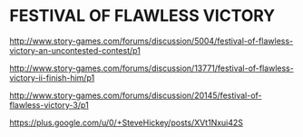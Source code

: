 # FESTIVAL OF FLAWLESS VICTORY

http://www.story-games.com/forums/discussion/5004/festival-of-flawless-victory-an-uncontested-contest/p1

http://www.story-games.com/forums/discussion/13771/festival-of-flawless-victory-ii-finish-him/p1

http://www.story-games.com/forums/discussion/20145/festival-of-flawless-victory-3/p1

https://plus.google.com/u/0/+SteveHickey/posts/XVt1Nxui42S
